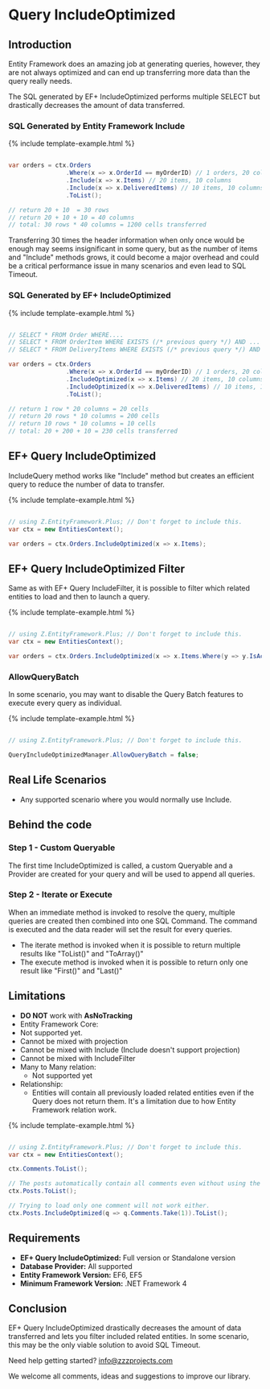 # Query IncludeOptimized

## Introduction

Entity Framework does an amazing job at generating queries, however, they are not always optimized and can end up transferring more data than the query really needs.

The SQL generated by EF+ IncludeOptimized performs multiple SELECT but drastically decreases the amount of data transferred.

### SQL Generated by Entity Framework Include

{% include template-example.html %} 
```csharp

var orders = ctx.Orders
                .Where(x => x.OrderId == myOrderID) // 1 orders, 20 columns
                .Include(x => x.Items) // 20 items, 10 columns
                .Include(x => x.DeliveredItems) // 10 items, 10 columns
                .ToList();

// return 20 + 10  = 30 rows
// return 20 + 10 + 10 = 40 columns
// total: 30 rows * 40 columns = 1200 cells transferred

```

Transferring 30 times the header information when only once would be enough may seems insignificant in some query, but as the number of items and "Include" methods grows, it could become a major overhead and could be a critical performance issue in many scenarios and even lead to SQL Timeout.

### SQL Generated by EF+ IncludeOptimized

{% include template-example.html %} 
```csharp

// SELECT * FROM Order WHERE....
// SELECT * FROM OrderItem WHERE EXISTS (/* previous query */) AND ...
// SELECT * FROM DeliveryItems WHERE EXISTS (/* previous query */) AND ...

var orders = ctx.Orders
                .Where(x => x.OrderId == myOrderID) // 1 orders, 20 columns
                .IncludeOptimized(x => x.Items) // 20 items, 10 columns
                .IncludeOptimized(x => x.DeliveredItems) // 10 items, 10 columns
                .ToList();

// return 1 row * 20 columns = 20 cells
// return 20 rows * 10 columns = 200 cells
// return 10 rows * 10 columns = 10 cells
// total: 20 + 200 + 10 = 230 cells transferred

```

## EF+ Query IncludeOptimized

IncludeQuery method works like "Include" method but creates an efficient query to reduce the number of data to transfer.

{% include template-example.html %} 
```csharp

// using Z.EntityFramework.Plus; // Don't forget to include this.
var ctx = new EntitiesContext();

var orders = ctx.Orders.IncludeOptimized(x => x.Items);

```

## EF+ Query IncludeOptimized Filter

Same as with EF+ Query IncludeFilter, it is possible to filter which related entities to load and then to launch a query.

{% include template-example.html %} 
```csharp

// using Z.EntityFramework.Plus; // Don't forget to include this.
var ctx = new EntitiesContext();

var orders = ctx.Orders.IncludeOptimized(x => x.Items.Where(y => y.IsActive));

```

### AllowQueryBatch

In some scenario, you may want to disable the Query Batch features to execute every query as individual.

{% include template-example.html %} 
```csharp

// using Z.EntityFramework.Plus; // Don't forget to include this.

QueryIncludeOptimizedManager.AllowQueryBatch = false;

```

## Real Life Scenarios

 - Any supported scenario where you would normally use Include.

## Behind the code

### Step 1 - Custom Queryable

The first time IncludeOptimized is called, a custom Queryable and a Provider are created for your query and will be used to append all queries.

### Step 2 - Iterate or Execute

When an immediate method is invoked to resolve the query, multiple queries are created then combined into one SQL Command. The command is executed and the data reader will set the result for every queries.

 - The iterate method is invoked when it is possible to return multiple results like "ToList()" and "ToArray()"
 - The execute method is invoked when it is possible to return only one result like "First()" and "Last()"

## Limitations

 - **DO NOT** work with **AsNoTracking**
 - Entity Framework Core:
  - Not supported yet.
 - Cannot be mixed with projection
 - Cannot be mixed with Include (Include doesn't support projection)
 - Cannot be mixed with IncludeFilter
 - Many to Many relation:
   - Not supported yet
 - Relationship:
   - Entities will contain all previously loaded related entities even if the Query does not return them. It's a limitation due to how Entity Framework relation work.

{% include template-example.html %} 
```csharp

// using Z.EntityFramework.Plus; // Don't forget to include this.
var ctx = new EntitiesContext();

ctx.Comments.ToList();

// The posts automatically contain all comments even without using the "Include" method.
ctx.Posts.ToList();

// Trying to load only one comment will not work either.
ctx.Posts.IncludeOptimized(q => q.Comments.Take(1)).ToList();

```

## Requirements

 - **EF+ Query IncludeOptimized:** Full version or Standalone version
 - **Database Provider:** All supported
 - **Entity Framework Version:** EF6, EF5
 - **Minimum Framework Version:** .NET Framework 4

## Conclusion

EF+ Query IncludeOptimized drastically decreases the amount of data transferred and lets you filter included related entities. In some scenario, this may be the only viable solution to avoid SQL Timeout.

Need help getting started? [info@zzzprojects.com](mailto:info@zzzprojects.com)

We welcome all comments, ideas and suggestions to improve our library.